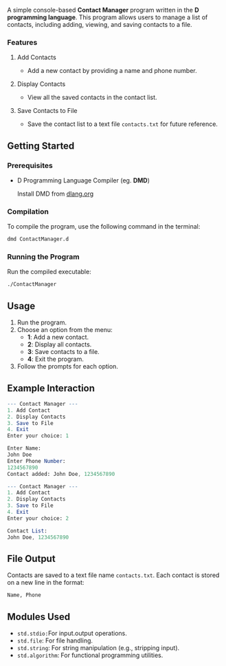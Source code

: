 A simple console-based **Contact Manager** program written in the **D programming language**. This program allows users to manage a list of contacts, including adding, viewing, and saving contacts to a file.

### Features

1. Add Contacts
   - Add a new contact by providing a name and phone number.
  
2. Display Contacts
   - View all the saved contacts in the contact list.
3. Save Contacts to File
   - Save the contact list to a text file `contacts.txt` for future reference.

## Getting Started 

### Prerequisites
- D Programming Language Compiler (eg. **DMD**)
  
  Install DMD from [dlang.org](https://dlang.org/)

### Compilation 

To compile the program, use the following command in the terminal:

```bash
dmd ContactManager.d
```

### Running the Program

Run the compiled executable:

```bash
./ContactManager
```

## Usage

1. Run the program.
2. Choose an option from the menu:
   - **1**: Add a new contact.
   - **2**: Display all contacts.
   - **3**: Save contacts to a file.
   - **4**: Exit the program.
3. Follow the prompts for each option.

## Example Interaction

```mathematica
--- Contact Manager ---
1. Add Contact
2. Display Contacts
3. Save to File
4. Exit
Enter your choice: 1

Enter Name: 
John Doe
Enter Phone Number:
1234567890
Contact added: John Doe, 1234567890

--- Contact Manager ---
1. Add Contact
2. Display Contacts
3. Save to File
4. Exit
Enter your choice: 2

Contact List:
John Doe, 1234567890
```

## File Output

Contacts are saved to a text file name `contacts.txt`. Each contact is stored on a new line in the format:

```bash
Name, Phone
```

## Modules Used
- `std.stdio:`For input.output operations.
- `std.file`: For file handling.
- `std.string`: For string manipulation (e.g., stripping input).
- `std.algorithm`: For functional programming utilities.